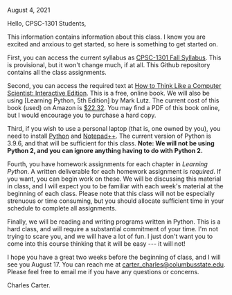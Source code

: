 August 4, 2021

Hello, CPSC-1301 Students,

This information contains information about this class. I know you are excited and anxious to get started, so here is something to get started on.

First, you can access the current syllabus as [CPSC-1301 Fall Syllabus](https://github.com/ccc31807/CPSC-1301/blob/master/cpsc1301syllabus2021Fall.pdf). This is provisional, but it won't change much, if at all. This Github repository contains all the class assignments.

Second, you can access the required text at [How to Think Like a Computer Scientist: Interactive Edition](https://runestone.academy/runestone/books/published/thinkcspy/index.html#). This is a free, online book. We will also be using [Learning Python, 5th Edition] by Mark Lutz. The current cost of this book (used) on Amazon is [$22.32](https://www.amazon.com/Learning-Python-5th-Mark-Lutz/dp/1449355730/ref=sr_1_3?dchild=1&keywords=learning+python+lutz&qid=1628115893&sr=8-3). You may find a PDF of this book online, but I would encourage you to purchase a hard copy.

Third, if you wish to use a personal laptop (that is, one owned by you), you need to install [Python](https://www.python.org/downloads/) and [Notepad++](https://notepad-plus-plus.org/downloads/). The current version of Python is 3.9.6, and that will be sufficient for this class. **Note: We will not be using Python 2, and you can ignore anything having to do with Python 2.** 

Fourth, you have homework assignments for each chapter in *Learning Python*. A written deliverable for each homework assignment is *required*. If you want, you can begin work on these. We will be discussing this material in class, and I will expect you to be familiar with each week's material at the beginning of each class. Please note that this class will not be especially strenuous or time consuming, but you should allocate sufficient time in your schedule to complete all assignments.

Finally, we will be reading and writing programs written in Python. This is a hard class, and will require a substantial commitment of your time. I'm not trying to scare you, and we will have a lot of fun. I just don't want you to come into this course thinking that it will be easy --- it will not!

I hope you have a great two weeks before the beginning of class, and I will see you August 17. You can reach me at carter_charles@columbusstate.edu. Please feel free to email me if you have any questions or concerns.

Charles Carter.
